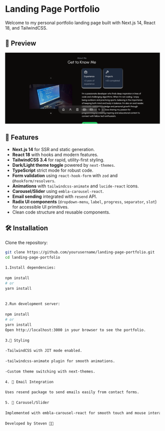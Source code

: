 # Landing Page Portfolio

Welcome to my personal portfolio landing page built with Next.js 14, React 18, and TailwindCSS.

## 📸 Preview

![screenshot](public/preview.png) 

## 🚀 Features

- **Next.js 14** for SSR and static generation.
- **React 18** with hooks and modern features.
- **TailwindCSS 3.4** for rapid, utility-first styling.
- **Dark/Light theme toggle** powered by `next-themes`.
- **TypeScript** strict mode for robust code.
- **Form validation** using `react-hook-form` with `zod` and `@hookform/resolvers`.
- **Animations** with `tailwindcss-animate` and `lucide-react` icons.
- **Carousel/Slider** using `embla-carousel-react`.
- **Email sending** integrated with `resend` API.
- **Radix UI components** (`dropdown-menu`, `label`, `progress`, `separator`, `slot`) for accessible UI primitives.
- Clean code structure and reusable components.



## 🛠 Installation

Clone the repository:

```bash
git clone https://github.com/yourusername/landing-page-portfolio.git
cd landing-page-portfolio

1.Install dependencies:

npm install
# or
yarn install


2.Run development server:

npm install
# or
yarn install
Open http://localhost:3000 in your browser to see the portfolio.

3.🎨 Styling

-TailwindCSS with JIT mode enabled.

-tailwindcss-animate plugin for smooth animations.

-Custom theme switching with next-themes.

4. 📧 Email Integration

Uses resend package to send emails easily from contact forms.

5. 🎡 Carousel/Slider

Implemented with embla-carousel-react for smooth touch and mouse interactions.

Developed by Steven 👨‍💻